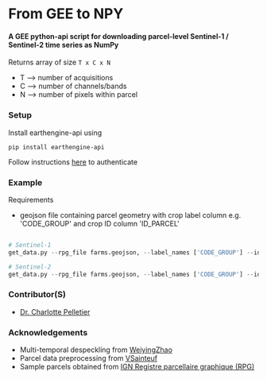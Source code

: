 # From GEE to NPY
#### A GEE python-api script for downloading parcel-level Sentinel-1 / Sentinel-2 time series as NumPy
Returns array of size ```T x C x N ```
* T --> number of acquisitions
* C --> number of channels/bands
* N --> number of pixels within parcel


### Setup

Install earthengine-api using
```
pip install earthengine-api
```

Follow instructions [here](https://developers.google.com/earth-engine/guides/python_install) to authenticate


### Example

Requirements
* geojson file containing parcel geometry with crop label column e.g. 'CODE_GROUP' and crop ID column 'ID_PARCEL'

```python

# Sentinel-1 
get_data.py --rpg_file farms.geojson, --label_names ['CODE_GROUP'] --id_field ID_PARCEL --output_dir C:/downloads --col_id COPERNICUS/S1_GRD --start_date 2021-01-01 end_date 2021-01-31 --speckle_filter mean --orbit 154

# Sentinel-2
get_data.py --rpg_file farms.geojson, --label_names ['CODE_GROUP'] --id_field ID_PARCEL --output_dir C:/downloads --col_id COPERNICUS/S2_SR  --granule_id 30UVU --start_date 2021-01-01 end_date 2021-01-31 
```


### Contributor(S)
* [Dr. Charlotte Pelletier](https://sites.google.com/site/charpelletier)

### Acknowledgements
* Multi-temporal despeckling from [WeiyingZhao](https://github.com/WeiyingZhao/Multitemporal-Sentinel-1-images-denoising-and-downloading-via-GEE)
* Parcel data preprocessing from [VSainteuf](https://github.com/VSainteuf/pytorch-psetae/tree/master/preprocessing)
* Sample parcels obtained from [IGN Registre parcellaire graphique (RPG)](https://www.data.gouv.fr/fr/datasets/registre-parcellaire-graphique-rpg-contours-des-parcelles-et-ilots-culturaux-et-leur-groupe-de-cultures-majoritaire/) 
